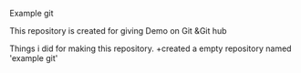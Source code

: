 Example git
 
This repository is created for giving Demo on Git &Git hub


Things i did for making this repository.
+created a empty repository named 'example git'
 